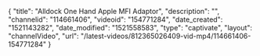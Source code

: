 {
    "title": "Alldock One Hand Apple MFI Adaptor",
    "description": "",
    "channelid": "114661406",
    "videoid": "154771284",
    "date_created": "1521143282",
    "date_modified": "1521558583",
    "type": "captivate",
    "layout": "channelVideo",
    "url": "\/latest-videos\/812365026409-vid-mp4\/114661406-154771284"
}